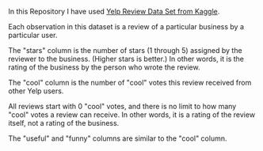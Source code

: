 
In this Repository I have used [Yelp Review Data Set from Kaggle](https://www.kaggle.com/c/yelp-recsys-2013).

Each observation in this dataset is a review of a particular business by a particular user.

The "stars" column is the number of stars (1 through 5) assigned by the reviewer to the business. (Higher stars is better.) In other words, it is the rating of the business by the person who wrote the review.

The "cool" column is the number of "cool" votes this review received from other Yelp users.

All reviews start with 0 "cool" votes, and there is no limit to how many "cool" votes a review can receive. 
In other words, it is a rating of the review itself, not a rating of the business.

The "useful" and "funny" columns are similar to the "cool" column.

